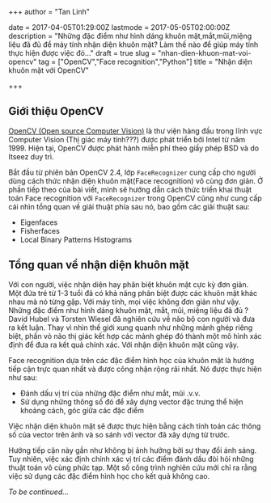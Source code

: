 +++
author = "Tan Linh"

date = 2017-04-05T01:29:00Z
lastmode = 2017-05-05T02:00:00Z
description = "Những đặc điểm như hình dáng khuôn mặt,mắt,mũi,miệng liệu đã đủ để máy tính nhận diện khuôn mặt? Làm thế nào để giúp máy tính thực hiện được việc đó..."
draft = true
slug = "nhan-dien-khuon-mat-voi-opencv"
tag = ["OpenCV","Face recognition","Python"]
title = "Nhận diện khuôn mặt với OpenCV"

+++

## Giới thiệu OpenCV
[OpenCV (Open source Computer Vision)](http://opencv.org/) là thư viện hàng đầu trong lĩnh vực Computer Vision (Thị giác máy tính???) được phát triển bởi Intel từ năm 1999. Hiện tại, OpenCV được phát hành miễn phí theo giấy phép BSD và do Itseez duy trì.

Bắt đầu từ phiên bản OpenCV 2.4, lớp `FaceRecognizer` cung cấp cho người dùng cách thức nhận diện khuôn mặt(Face recognition) vô cùng đơn giản. Ở phần tiếp theo của bài viết, mình sẽ hướng dẫn cách thức triển khai thuật toán Face recognition với `FaceRecognizer` trong OpenCV cũng như cung cấp cái nhìn tổng quan về giải thuật phía sau nó, bao gồm các giải thuật sau:

- Eigenfaces
- Fisherfaces
- Local Binary Patterns Histograms

## Tổng quan về nhận diện khuôn mặt

Với con người, việc nhận diện hay phân biệt khuôn mặt cực kỳ đơn giản. Một đứa trẻ từ 1-3 tuổi đã có khả năng phân biệt được các khuôn mặt khác nhau mà nó từng gặp. Với máy tính, mọi việc không đơn giản như vậy. Những đặc điểm như hình dáng khuôn mặt, mắt, mũi, miệng liệu đã đủ ? David Hubel và Torsten Wiesel đã nghiên cứu về não bộ con người và đưa ra kết luận. Thay vì nhìn thế giới xung quanh như những mảnh ghép riêng biệt, phần vỏ não thị giác kết hợp các mảnh ghép đó thành một mô hình xác định để đưa ra kết quả chính xác. Với nhận diện khuôn mặt cũng vậy.

Face recognition dựa trên các đặc điểm hình học của khuôn mặt là hướng tiếp cận trực quan nhất và được công nhận rộng rãi nhất. Nó được thực hiện như sau: 

- Đánh dấu vị trí của những đặc điểm như mắt, mũi .v.v.
- Sử dụng những thông số đó để xây dựng vector đặc trưng thể hiện khoảng cách, góc giữa các đặc điểm

Việc nhận diện khuôn mặt sẽ được thực hiện bằng cách tính toán các thông số của vector trên ảnh và so sánh với vector đã xây dựng từ trước.

Hướng tiếp cận này gần như không bị ảnh hưởng bởi sự thay đổi ánh sáng. Tuy nhiên, việc xác định chính xác vị trí các điểm đánh dấu đòi hỏi những thuật toán vô cùng phức tạp. Một số công trình nghiên cứu mới chỉ ra rằng việc sử dụng các đặc điểm hình học cho kết quả không cao.

*To be continued...*
